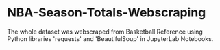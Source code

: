 # NBA-Season-Totals-Webscraping
The whole dataset was webscraped from Basketball Reference using Python libraries 'requests' and 'BeautifulSoup' in JupyterLab Notebooks.
